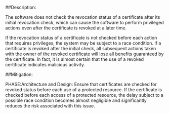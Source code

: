 ##Description:

The software does not check the revocation status of a certificate after its initial revocation check, which can cause the software to perform privileged actions even after the certificate is revoked at a later time.

If the revocation status of a certificate is not checked before each action that requires privileges, the system may be subject to a race condition. If a certificate is revoked after the initial check, all subsequent actions taken with the owner of the revoked certificate will lose all benefits guaranteed by the certificate. In fact, it is almost certain that the use of a revoked certificate indicates malicious activity.

##Mitigation:


PHASE:Architecture and Design:
Ensure that certificates are checked for revoked status before each use of a protected resource. If the certificate is checked before each access of a protected resource, the delay subject to a possible race condition becomes almost negligible and significantly reduces the risk associated with this issue.

